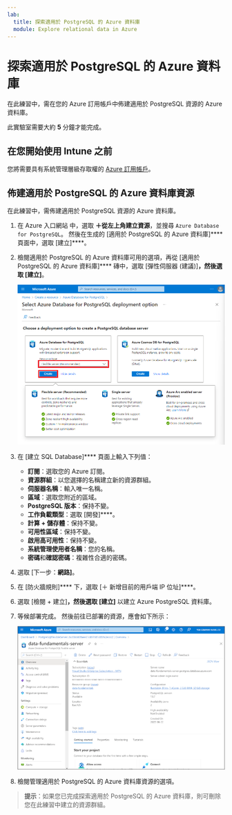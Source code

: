 ```yaml
---
lab:
  title: 探索適用於 PostgreSQL 的 Azure 資料庫
  module: Explore relational data in Azure
---
```


# 探索適用於 PostgreSQL 的 Azure 資料庫

在此練習中，需在您的 Azure 訂用帳戶中佈建適用於 PostgreSQL 資源的 Azure 資料庫。

此實驗室需要大約 **5** 分鐘才能完成。

## 在您開始使用 Intune 之前

您將需要具有系統管理層級存取權的 [Azure 訂用帳戶](https://azure.microsoft.com/free)。

## 佈建適用於 PostgreSQL 的 Azure 資料庫資源

在此練習中，需佈建適用於 PostgreSQL 資源的 Azure 資料庫。

1. 在 Azure 入口網站 中，選取 **&#65291;從左上角建立資源**，並搜尋 `Azure Database for PostgreSQL`。 然後在生成的 [適用於 PostgreSQL 的 Azure 資料庫]**** 頁面中，選取 [建立]****。

1. 檢閱適用於 PostgreSQL 的 Azure 資料庫可用的選項，再從 [適用於 PostgreSQL 的 Azure 資料庫]**** 磚中，選取 [彈性伺服器 (建議)]****，然後選取 [建立]****。

    ![螢幕擷取畫面：適用於 PostgreSQL 的 Azure 資料庫的部署選項](images/postgresql-options.png)

1. 在 [建立 SQL Database]**** 頁面上輸入下列值：
    - **訂閱**：選取您的 Azure 訂閱。
    - **資源群組**：以您選擇的名稱建立新的資源群組。
    - **伺服器名稱**：輸入唯一名稱。
    - **區域**：選取您附近的區域。
    - **PostgreSQL 版本**：保持不變。
    - **工作負載類型**：選取 [開發]****。
    - **計算 + 儲存體**：保持不變。
    - **可用性區域**：保持不變。
    - **啟用高可用性**：保持不變。
    - **系統管理使用者名稱**：您的名稱。
    - **密碼**和**確認密碼**：複雜性合適的密碼。

1. 選取 [下一步：**網路]**。

1. 在 [防火牆規則]**** 下，選取 [&#65291; 新增目前的用戶端 IP 位址]****。

1. 選取 [檢閱 + 建立]****，然後選取 [建立]**** 以建立 Azure PostgreSQL 資料庫。

1. 等候部署完成。 然後前往已部署的資源，應會如下所示：

    ![Azure 入口網站的螢幕擷取畫面，其中顯示適用於 PostgreSQL 的 Azure 資料庫頁面。](images/postgresql-portal.png)

1. 檢閱管理適用於 PostgreSQL 的 Azure 資料庫資源的選項。

> **提示**：如果您已完成探索適用於 PostgreSQL 的 Azure 資料庫，則可刪除您在此練習中建立的資源群組。
